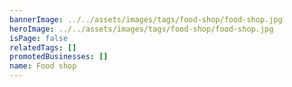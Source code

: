 ```yaml
---
bannerImage: ../../assets/images/tags/food-shop/food-shop.jpg
heroImage: ../../assets/images/tags/food-shop/food-shop.jpg
isPage: false
relatedTags: []
promotedBusinesses: []
name: Food shop
---
```


